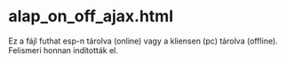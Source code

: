 # alap_on_off_ajax.html
Ez a fájl futhat esp-n tárolva (online) vagy a kliensen (pc) tárolva (offline). Felismeri honnan indították el. 
